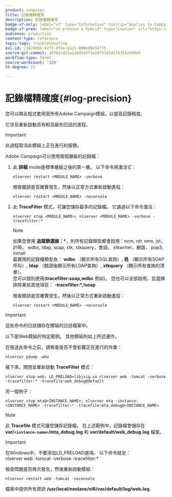 ```yaml
---
product: campaign
title: 記錄檔精確度
description: 記錄檔精確度
badge-v7-only: label="v7" type="Informative" tooltip="Applies to Campaign Classic v7 only"
badge-v7-prem: label="on-premise & hybrid" type="Caution" url="https://experienceleague.adobe.com/docs/campaign-classic/using/installing-campaign-classic/architecture-and-hosting-models/hosting-models-lp/hosting-models.html?lang=en" tooltip="Applies to on-premise and hybrid deployments only"
audience: production
content-type: reference
topic-tags: troubleshooting
exl-id: c2470098-62f3-4fee-b1c5-800ed0e91f75
source-git-commit: a5762cd21a1a6d5a5f3a10f53a5d1f43542d99d4
workflow-type: tm+mt
source-wordcount: '320'
ht-degree: 1%

---
```


# 記錄檔精確度{#log-precision}



您可以將此程式套用至所有Adobe Campaign模組，以提高記錄精度。

它涉及重新啟動具有較高級別日誌的進程。

>[!IMPORTANT]
>
>此過程取消此模組上正在進行的服務。

Adobe Campaign可以使用兩個層級的記錄檔：

1. 此 **詳細** mode是標準層級之後的第一層。 以下命令將激活它：

   ```
   nlserver restart <MODULE_NAME> -verbose 
   ```

   檢查錯誤是否確實發生，然後以正常方式重新啟動進程：

   ```
   nlserver restart <MODULE_NAME> -noconsole
   ```

1. 此 **TraceFilter** 模式，可讓您儲存最多的記錄檔。 它通過以下命令激活：

   ```
   nlserver stop <MODULE_NAME>; nlserver <MODULE_NAME> -verbose -tracefilter:*
   ```

   >[!NOTE]
   >
   >如果您使用 **追蹤篩選器：&#42;**，則所有記錄類型都會啟用：ncm, rdr, nms, jst，計時， wdbc, ldap, soap, xtk, xtkquery，會話， xtkwriter，網路， pop3, inmail\
   >最實用的記錄檔類型為： **wdbc** （顯示所有SQL查詢）, **皂** （顯示所有SOAP呼叫）, **ldap** （驗證後顯示所有LDAP查詢）, **xtkquery** （顯示所有查詢的清單）。\
   >您可以個別使用(**tracefilter:soap,wdbc** 例如)。 您也可以全部啟用，並選擇排除某些其他項目： **-tracefilter:&#42;,!soap**

   檢查錯誤是否確實發生，然後以正常方式重新啟動進程：

   ```
   nlserver restart <MODULE_NAME> -noconsole
   ```

>[!IMPORTANT]
>
>這些命令的日誌儲存在模組的日誌檔案中。

以下是Web模組的特定範例。 其他模組則如上所述運作。

在發送此命令之前，請檢查是否不會影響正在進行的作業：

```
nlserver pdump -who
```

接下來，關閉並重新啟動 **TraceFilter** 模式：

```
nlserver stop web; LD_PRELOAD=libjsig.so nlserver web -tomcat -verbose -tracefilter:* -tracefile:web_debug@default
```

另一個例子：

```
nlserver stop mta@<INSTANCE_NAME>; nlserver mta -instance:<INSTANCE_NAME> -tracefilter:* -tracefile:mta_debug@<INSTANCE_NAME>
```

>[!NOTE]
>
>此 **Tracefile** 模式可讓您儲存記錄檔。 在上述範例中，記錄檔會儲存在 **var/`<instance-name>`/mta_debug.log** 和 **var/default/web_debug.log** 檔案。

>[!IMPORTANT]
>
>在Windows中，不要添加LD_PRELOAD選項。 以下命令就足：\
>nlserver web -tomcat -verbose -tracefilter:&#42;

檢查問題是否再次發生，然後重新啟動模組：

```
nlserver restart web -tomcat -noconsole
```

檔案中提供所有資訊 **/usr/local/neolane/nl6/var/default/log/web.log**.
